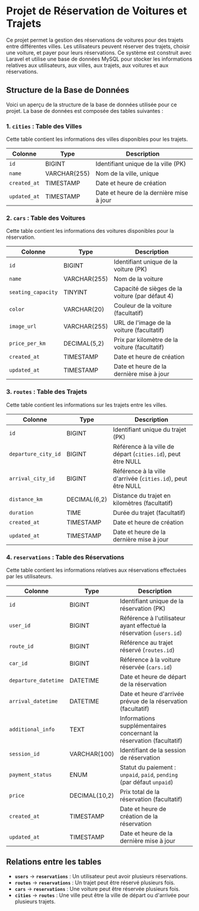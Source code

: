 # Projet de Réservation de Voitures et Trajets

Ce projet permet la gestion des réservations de voitures pour des trajets entre différentes villes. Les utilisateurs peuvent réserver des trajets, choisir une voiture, et payer pour leurs réservations. Ce système est construit avec Laravel et utilise une base de données MySQL pour stocker les informations relatives aux utilisateurs, aux villes, aux trajets, aux voitures et aux réservations.

## Structure de la Base de Données

Voici un aperçu de la structure de la base de données utilisée pour ce projet. La base de données est composée des tables suivantes :

### 1. **`cities`** : Table des Villes

Cette table contient les informations des villes disponibles pour les trajets.

| Colonne     | Type        | Description                              |
|-------------|-------------|------------------------------------------|
| `id`        | BIGINT      | Identifiant unique de la ville (PK)      |
| `name`      | VARCHAR(255)| Nom de la ville, unique                  |
| `created_at`| TIMESTAMP   | Date et heure de création                |
| `updated_at`| TIMESTAMP   | Date et heure de la dernière mise à jour |

### 2. **`cars`** : Table des Voitures

Cette table contient les informations des voitures disponibles pour la réservation.

| Colonne            | Type        | Description                                              |
|--------------------|-------------|----------------------------------------------------------|
| `id`               | BIGINT      | Identifiant unique de la voiture (PK)                    |
| `name`             | VARCHAR(255)| Nom de la voiture                                         |
| `seating_capacity` | TINYINT     | Capacité de sièges de la voiture (par défaut 4)           |
| `color`            | VARCHAR(20) | Couleur de la voiture (facultatif)                        |
| `image_url`        | VARCHAR(255)| URL de l'image de la voiture (facultatif)                 |
| `price_per_km`     | DECIMAL(5,2)| Prix par kilomètre de la voiture (facultatif)             |
| `created_at`       | TIMESTAMP   | Date et heure de création                                |
| `updated_at`       | TIMESTAMP   | Date et heure de la dernière mise à jour                 |

### 3. **`routes`** : Table des Trajets

Cette table contient les informations sur les trajets entre les villes.

| Colonne              | Type        | Description                                                      |
|----------------------|-------------|------------------------------------------------------------------|
| `id`                 | BIGINT      | Identifiant unique du trajet (PK)                                |
| `departure_city_id`  | BIGINT      | Référence à la ville de départ (`cities.id`), peut être NULL     |
| `arrival_city_id`    | BIGINT      | Référence à la ville d'arrivée (`cities.id`), peut être NULL     |
| `distance_km`        | DECIMAL(6,2)| Distance du trajet en kilomètres (facultatif)                    |
| `duration`           | TIME        | Durée du trajet (facultatif)                                     |
| `created_at`         | TIMESTAMP   | Date et heure de création                                        |
| `updated_at`         | TIMESTAMP   | Date et heure de la dernière mise à jour                         |

### 4. **`reservations`** : Table des Réservations

Cette table contient les informations relatives aux réservations effectuées par les utilisateurs.

| Colonne             | Type        | Description                                                       |
|---------------------|-------------|-------------------------------------------------------------------|
| `id`                | BIGINT      | Identifiant unique de la réservation (PK)                         |
| `user_id`           | BIGINT      | Référence à l'utilisateur ayant effectué la réservation (`users.id`) |
| `route_id`          | BIGINT      | Référence au trajet réservé (`routes.id`)                         |
| `car_id`            | BIGINT      | Référence à la voiture réservée (`cars.id`)                       |
| `departure_datetime`| DATETIME    | Date et heure de départ de la réservation                         |
| `arrival_datetime`  | DATETIME    | Date et heure d'arrivée prévue de la réservation (facultatif)     |
| `additional_info`   | TEXT        | Informations supplémentaires concernant la réservation (facultatif)|
| `session_id`        | VARCHAR(100)| Identifiant de la session de réservation                         |
| `payment_status`    | ENUM        | Statut du paiement : `unpaid`, `paid`, `pending` (par défaut `unpaid`)|
| `price`             | DECIMAL(10,2)| Prix total de la réservation (facultatif)                        |
| `created_at`        | TIMESTAMP   | Date et heure de création de la réservation                       |
| `updated_at`        | TIMESTAMP   | Date et heure de la dernière mise à jour                          |

## Relations entre les tables

- **`users`** → **`reservations`** : Un utilisateur peut avoir plusieurs réservations.
- **`routes`** → **`reservations`** : Un trajet peut être réservé plusieurs fois.
- **`cars`** → **`reservations`** : Une voiture peut être réservée plusieurs fois.
- **`cities`** → **`routes`** : Une ville peut être la ville de départ ou d'arrivée pour plusieurs trajets.
